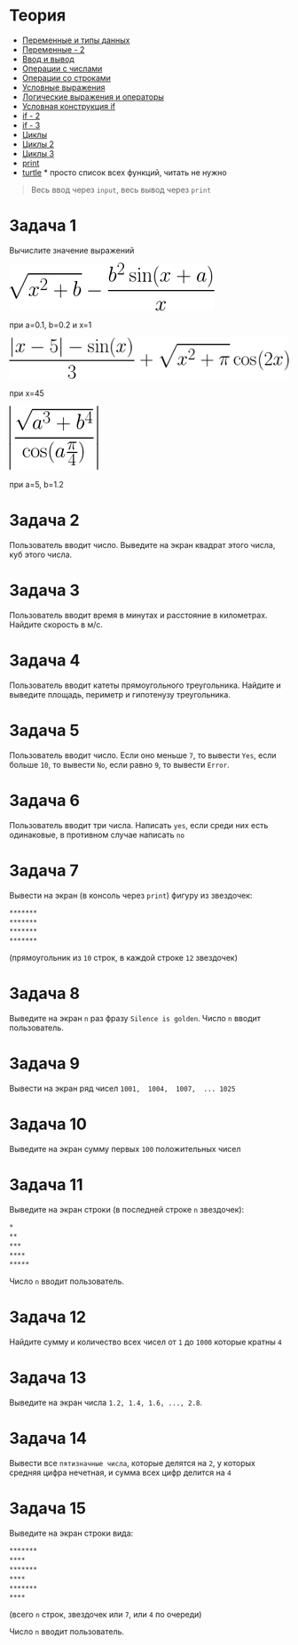 # Теория
- [Переменные и типы данных](https://metanit.com/python/tutorial/2.2.php)
- [Переменные - 2](https://younglinux.info/python/variable)
- [Ввод и вывод](https://younglinux.info/python/input)
- [Операции с числами](https://metanit.com/python/tutorial/2.3.php)
- [Операции со строками](https://metanit.com/python/tutorial/2.5.php)
- [Условные выражения](https://metanit.com/python/tutorial/2.4.php)
- [Логические выражения и операторы](https://younglinux.info/python/operators)
- [Условная конструкция if](https://metanit.com/python/tutorial/2.6.php)
- [if - 2](https://pythonworld.ru/osnovy/instrukciya-if-elif-else-proverka-istinnosti-trexmestnoe-vyrazhenie-ifelse.html)
- [if - 3](https://younglinux.info/python/if)
- [Циклы](https://metanit.com/python/tutorial/2.7.php)
- [Циклы 2](https://younglinux.info/python/while)
- [Циклы 3](https://pythonworld.ru/osnovy/cikly-for-i-while-operatory-break-i-continue-volshebnoe-slovo-else.html)
- [print](https://pythonru.com/osnovy/python-print)
- [turtle](https://digitology.tech/docs/python_3/library/turtle.html) * просто список всех функций, читать не нужно


> Весь ввод через `input`, весь вывод через `print`

# Задача 1


Вычислите значение выражений

![формула](../img/3.png) 

при a=0.1, b=0.2 и x=1

![формула](../img/4.png) 

при x=45

![формула](../img/5.png) 

при a=5, b=1.2

# Задача 2

Пользователь вводит число. Выведите на экран квадрат этого числа, куб этого числа.


# Задача 3

Пользователь вводит время в минутах и расстояние в километрах. Найдите скорость в м/c.

# Задача 4

Пользователь вводит катеты прямоугольного треугольника. Найдите и выведите площадь, периметр и гипотенузу треугольника.

# Задача 5

Пользователь вводит число. Если оно меньше `7`, то вывести `Yes`, если больше `10`, то вывести `No`, если равно `9`, то вывести `Error`.

# Задача 6

Пользователь вводит три числа. Написать `yes`, если среди них есть одинаковые, в противном случае написать `no`

# Задача 7

Вывести на экран (в консоль через `print`) фигуру из звездочек:
```bash
*******
*******
*******
*******
```
(прямоугольник из `10` строк, в каждой строке `12` звездочек)

# Задача 8

Выведите на экран `n` раз фразу `Silence is golden`. Число `n` вводит пользователь.

# Задача 9

Вывести на экран ряд чисел `1001,  1004,  1007,  ... 1025`

# Задача 10

Выведите на экран сумму первых `100` положительных чисел

# Задача 11

Выведите  на экран строки (в последней строке `n` звездочек):
```bash
*
**
***
****
*****
```
Число `n` вводит пользователь.

# Задача 12

Найдите сумму и количество всеx чисел от `1` до `1000` которые кратны `4`

# Задача 13

Выведите на экран числа `1.2, 1.4, 1.6, ..., 2.8`.

# Задача 14

Вывести все `пятизначные числа`, которые делятся на `2`, у которых средняя цифра нечетная, и сумма всех цифр делится на `4`

# Задача 15

Выведите на экран строки вида:
```bash
*******
****
*******
****
*******
****
```
(всего `n` строк, звездочек или `7`, или `4` по очереди)

Число `n` вводит пользователь.